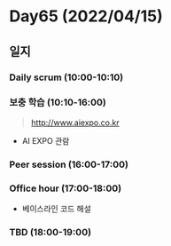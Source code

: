 # Day65 (2022/04/15)

## 일지

### Daily scrum (10:00-10:10)

### 보충 학습 (10:10-16:00)

> http://www.aiexpo.co.kr

  * AI EXPO 관람

### Peer session (16:00-17:00)

### Office hour (17:00-18:00)

  * 베이스라인 코드 해설

### TBD (18:00-19:00)
